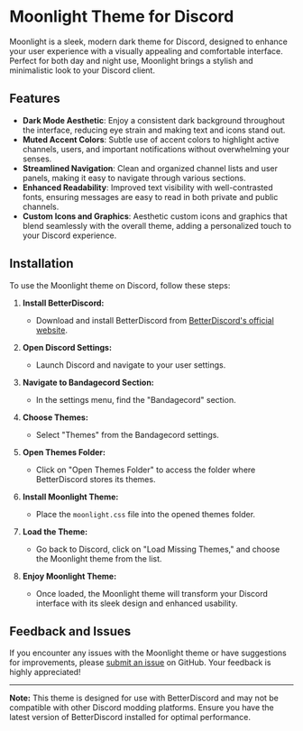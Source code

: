 # Moonlight Theme for Discord

Moonlight is a sleek, modern dark theme for Discord, designed to enhance your user experience with a visually appealing and comfortable interface. Perfect for both day and night use, Moonlight brings a stylish and minimalistic look to your Discord client.

## Features

- **Dark Mode Aesthetic**: Enjoy a consistent dark background throughout the interface, reducing eye strain and making text and icons stand out.
- **Muted Accent Colors**: Subtle use of accent colors to highlight active channels, users, and important notifications without overwhelming your senses.
- **Streamlined Navigation**: Clean and organized channel lists and user panels, making it easy to navigate through various sections.
- **Enhanced Readability**: Improved text visibility with well-contrasted fonts, ensuring messages are easy to read in both private and public channels.
- **Custom Icons and Graphics**: Aesthetic custom icons and graphics that blend seamlessly with the overall theme, adding a personalized touch to your Discord experience.

## Installation

To use the Moonlight theme on Discord, follow these steps:

1. **Install BetterDiscord:**
   - Download and install BetterDiscord from [BetterDiscord's official website](https://betterdiscord.net/).
   
2. **Open Discord Settings:**
   - Launch Discord and navigate to your user settings.

3. **Navigate to Bandagecord Section:**
   - In the settings menu, find the "Bandagecord" section.

4. **Choose Themes:**
   - Select "Themes" from the Bandagecord settings.

5. **Open Themes Folder:**
   - Click on "Open Themes Folder" to access the folder where BetterDiscord stores its themes.

6. **Install Moonlight Theme:**
   - Place the `moonlight.css` file into the opened themes folder.

7. **Load the Theme:**
   - Go back to Discord, click on "Load Missing Themes," and choose the Moonlight theme from the list.

8. **Enjoy Moonlight Theme:**
   - Once loaded, the Moonlight theme will transform your Discord interface with its sleek design and enhanced usability.

## Feedback and Issues

If you encounter any issues with the Moonlight theme or have suggestions for improvements, please [submit an issue](https://github.com/your-username/moonlight-discord-theme/issues) on GitHub. Your feedback is highly appreciated!

---

**Note:** This theme is designed for use with BetterDiscord and may not be compatible with other Discord modding platforms. Ensure you have the latest version of BetterDiscord installed for optimal performance.
